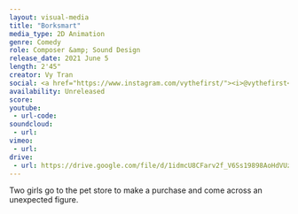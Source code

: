 ```yaml
---
layout: visual-media
title: "Borksmart"
media_type: 2D Animation
genre: Comedy
role: Composer &amp; Sound Design
release_date: 2021 June 5
length: 2'45"
creator: Vy Tran
social: <a href="https://www.instagram.com/vythefirst/"><i>@vythefirst</i></a>
availability: Unreleased
score:
youtube:
 - url-code:
soundcloud: 
 - url:
vimeo:
 - url:
drive:
 - url: https://drive.google.com/file/d/1idmcU8CFarv2f_V6Ss19898AoHdVUzYF/preview
---
```


Two girls go to the pet store to make a purchase and come across an unexpected figure.
